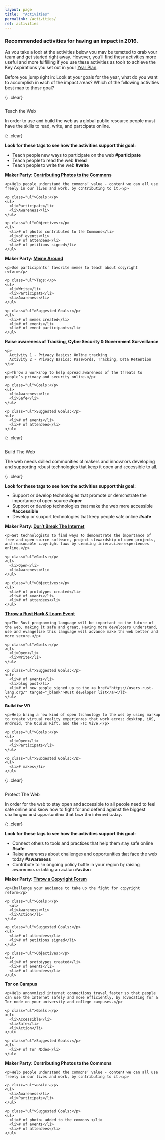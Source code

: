 ```yaml
---
layout: page
title:  "Activities"
permalink: /activities/
ref: activities
---
```


### Recommended activities for having an impact in 2016.

As you take a look at the activities below you may be tempted to grab your team and get started right away. However, you’ll find these activities more useful and more fulfilling if you use these activities as tools to achieve the Key Aspirations you set out in your <a href="https://docs.google.com/document/d/16C7fTPFCkLsgm4p2sikxDxaFuRBgRG-Hx8jRbbkNW64/pub">Year Plan</a>.

Before you jump right in: Look at your goals for the year, what do you want to accomplish in each of the impact areas? Which of the following activities best map to those goal?


{: .clear}
&nbsp;

<div class="activities">
  <img src="{{ site.baseurl }}/static/img/books.png" alt="">
    <p>Teach the Web</p>
    <span>In order to use and build the web as a global public resource people must have the skills to read, write, and participate online.</span>
</div>

{: .clear}
&nbsp;

**Look for these tags to see how the activities support this goal:**

* Teach people new ways to participate on the web **#participate**
* Teach people to read the web **#read**
* Teach people to write the web **#write**

<div class="row activities-table">
  <div class="col-md-4">
    <p><b>Maker Party: <a href="https://docs.google.com/document/d/1SHxJlnDSJwWHRLk3BMfDZWOaRcFXwedPOWSyAmybMJs/" target="_blank">Contributing Photos to the Commons</a></b></p>

    <p>Help people understand the commons’ value - content we can all use freely in our lives and work, by contributing to it.</p>

    <p class="ul">Goals:</p>
    <ul>
      <li>Participate</li>
      <li>Awareness</li>
    </ul>

    <p class="ul">Objectives:</p>
    <ul>
      <li># of photos contributed to the Commons</li>
      <li>of events</li>
      <li># of attendees</li>
      <li># of petitions signed</li>
    </ul>
  </div>

  <div class="col-md-4">
    <p><b>Maker Party: <a href="https://docs.google.com/document/d/1bA_w9iFnZBHkXReadQ6mBqHwitn-czD2_YmfVpbJ484/edit#heading=h.vt5k89xbxu3y" target="_blank">Meme Around</a></b></p>

    <p>Use participants’ favorite memes to teach about copyright reform</p>

    <p class="ul">Tags:</p>
    <ul>
      <li>Write</li>
      <li>Participate</li>
      <li>Awareness</li>
    </ul>

    <p class="ul">Suggested Goals:</p>
    <ul>
      <li># of memes created</li>
      <li># of events</li>
      <li># of event participants</li>
    </ul>
  </div>

  <div class="col-md-4">
    <p><b>Raise awareness of Tracking, Cyber Security & Government Surveillance</b></p>

    <p>
      Activity 1 - Privacy Basics: Online tracking
      Activity 2 - Privacy Basics: Passwords, Tracking, Data Retention
    </p>

    <p>Throw a workshop to help spread awareness of the threats to people’s privacy and security online.</p>

    <p class="ul">Goals:</p>
    <ul>
      <li>Awareness</li>
      <li>Safe</li>
    </ul>

    <p class="ul">Suggested Goals:</p>
    <ul>
      <li># of events</li>
      <li># of attendees</li>
    </ul>
  </div>
</div>

{: .clear}
&nbsp;

<div class="activities">
  <img src="{{ site.baseurl }}/static/img/hammer.png" alt="">
    <p>Build The Web</p>
    <span>The web needs skilled communities of makers and innovators developing and supporting robust technologies that keep it open and accessible to all.</span>
</div>

{: .clear}
&nbsp;

**Look for these tags to see how the activities support this goal:**

* Support or develop technologies that promote or demonstrate the importance of open source **#open**
* Support or develop technologies that make the web more accessible **#accessible**
* Develop or support technologies that keep people safe online **#safe**

<div class="row activities-table">
  <div class="col-md-4">
    <p><b>Maker Party:  <a href="https://docs.google.com/document/d/1sxwkdPO8mnP4q_JYQSHAK3fVJr-4Tlbznsj1DQ5BxhU/edit#heading=h.qu3a5tye3xlc" target="_blank">Don’t Break The Internet</a></b></p>

    <p>Get technologists to find ways to demonstrate the importance of free and open source software, project stewardship of open projects, and reasonable copyright laws by creating interactive experiences online.</p>

    <p class="ul">Goals:</p>
    <ul>
      <li>Open</li>
      <li>Awareness</li>
    </ul>

    <p class="ul">Objectives:</p>
    <ul>
      <li># of prototypes created</li>
      <li># of events</li>
      <li># of attendees</li>
    </ul>
  </div>

  <div class="col-md-4">
    <p><b><a href="https://activate.mozilla.community/developer-engagement/rust-hack" target="_blank">Throw a Rust Hack & Learn Event</a></b></p>

    <p>The Rust programming language will be important to the future of the web, making it safe and great. Having more developers understand, use and evangelize this language will advance make the web better and more secure.</p>

    <p class="ul">Goals:</p>
    <ul>
      <li>Open</li>
      <li>Write</li>
    </ul>  

    <p class="ul">Suggested Goals:</p>
    <ul>
      <li># of events</li>
      <li>blog post</li>
      <li># of new people signed up to the <a href="https://users.rust-lang.org/" target="_blank">Rust developer list</a></li>
    </ul>
  </div>

  <div class="col-md-4">
    <p><b>Build for VR</b></p>

    <p>Help bring a new kind of open technology to the web by using markup to create virtual reality experiences that work across desktop, iOS, Android, the Oculus Rift, and the HTC Vive.</p>

    <p class="ul">Goals:</p>
    <ul>
      <li>Open</li>
      <li>Participate</li>
    </ul>

    <p class="ul">Suggested Goals:</p>
    <ul>
      <li># makes</li>
    </ul>
  </div>
</div>

{: .clear}
&nbsp;

<div class="activities">
  <img src="{{ site.baseurl }}/static/img/sword.png" alt="">
    <p>Protect The Web</p>
    <span>In order for the web to stay open and accessible to all people need to feel safe online and know how to fight for and defend against the biggest challenges and opportunities that face the internet today.</span>
</div>

{: .clear}
&nbsp;

**Look for these tags to see how the activities support this goal:**

* Connect others to tools and practices that help them stay safe online **#safe**
* Raise awareness about challenges and opportunities that face the web today **#awareness**
* Contribute to an ongoing policy battle in your region by raising awareness or taking an action **#action**

<div class="row activities-table">
  <div class="col-md-4">
    <p><b>Maker Party: <a href="https://docs.google.com/document/d/1NA75ay6O2yevGOCgoHcvsGlptt0PFHwH7YEgWBfkXjk/edit#heading=h.t9370uv5o7rn" target="_blank">Throw a Copyright Forum</a></b></p>

    <p>Challenge your audience to take up the fight for copyright reform</p>

    <p class="ul">Goals:</p>
      <ul>
      <li>Awareness</li>
      <li>Action</li>
    </ul>

    <p class="ul">Suggested Goals:</p>
    <ul>
      <li># of attendees</li>
      <li># of petitions signed</li>
    </ul>

    <p class="ul">Objectives:</p>
    <ul>
      <li># of prototypes created</li>
      <li># of events</li>
      <li># of attendees</li>
    </ul>
  </div>

  <div class="col-md-4">
    <p><b>Tor on Campus</b></p>

    <p>Help anonymized internet connections travel faster so that people can use the Internet safely and more efficiently, by advocating for a Tor node on your university and college campuses.</p>

    <p class="ul">Goals:</p>
    <ul>
      <li>Accessible</li>
      <li>Safe</li>
      <li>Action</li>
    </ul>

    <p class="ul">Suggested Goals:</p>
    <ul>
      <li># of Tor Nodes</li>
    </ul>
  </div>

  <div class="col-md-4">
    <p><b>Maker Party: Contributing Photos to the Commons</b></p>

    <p>Help people understand the commons’ value - content we can all use freely in our lives and work, by contributing to it.</p>

    <p class="ul">Goals:</p>
    <ul>
      <li>Awareness</li>
      <li>Participate</li>
    </ul>

    <p class="ul">Suggested Goals:</p>
    <ul>
      <li># of photos added to the commons </li>
      <li># of events</li>
      <li># of attendees</li>
    </ul>
  </div>
</div>
